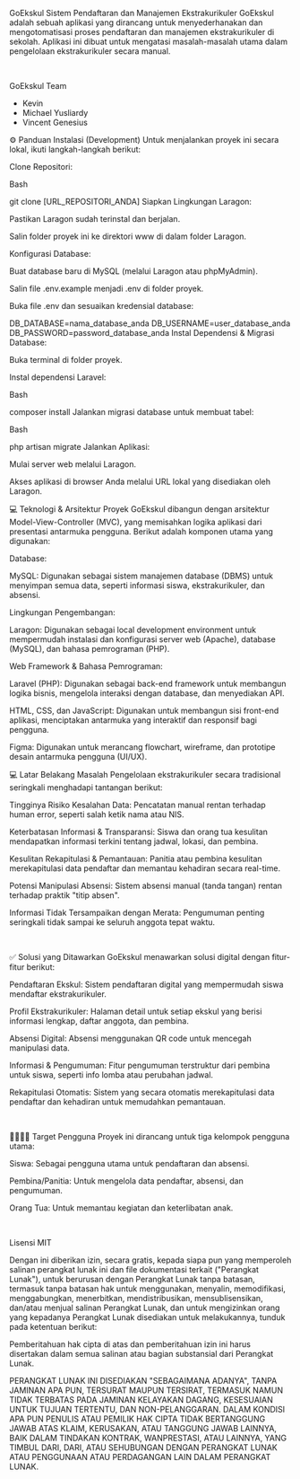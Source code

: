 GoEkskul
Sistem Pendaftaran dan Manajemen Ekstrakurikuler
GoEkskul adalah sebuah aplikasi yang dirancang untuk menyederhanakan dan mengotomatisasi proses pendaftaran dan manajemen ekstrakurikuler di sekolah. Aplikasi ini dibuat untuk mengatasi masalah-masalah utama dalam pengelolaan ekstrakurikuler secara manual.

<br>

GoEkskul Team
- Kevin
- Michael Yusliardy
- Vincent Genesius



⚙️ Panduan Instalasi (Development)
Untuk menjalankan proyek ini secara lokal, ikuti langkah-langkah berikut:

Clone Repositori:

Bash

git clone [URL_REPOSITORI_ANDA]
Siapkan Lingkungan Laragon:

Pastikan Laragon sudah terinstal dan berjalan.

Salin folder proyek ini ke direktori www di dalam folder Laragon.

Konfigurasi Database:

Buat database baru di MySQL (melalui Laragon atau phpMyAdmin).

Salin file .env.example menjadi .env di folder proyek.

Buka file .env dan sesuaikan kredensial database:

DB_DATABASE=nama_database_anda
DB_USERNAME=user_database_anda
DB_PASSWORD=password_database_anda
Instal Dependensi & Migrasi Database:

Buka terminal di folder proyek.

Instal dependensi Laravel:

Bash

composer install
Jalankan migrasi database untuk membuat tabel:

Bash

php artisan migrate
Jalankan Aplikasi:

Mulai server web melalui Laragon.

Akses aplikasi di browser Anda melalui URL lokal yang disediakan oleh Laragon.


💻 Teknologi & Arsitektur
Proyek GoEkskul dibangun dengan arsitektur Model-View-Controller (MVC), yang memisahkan logika aplikasi dari presentasi antarmuka pengguna. Berikut adalah komponen utama yang digunakan:

Database:

MySQL: Digunakan sebagai sistem manajemen database (DBMS) untuk menyimpan semua data, seperti informasi siswa, ekstrakurikuler, dan absensi.

Lingkungan Pengembangan:

Laragon: Digunakan sebagai local development environment untuk mempermudah instalasi dan konfigurasi server web (Apache), database (MySQL), dan bahasa pemrograman (PHP).

Web Framework & Bahasa Pemrograman:

Laravel (PHP): Digunakan sebagai back-end framework untuk membangun logika bisnis, mengelola interaksi dengan database, dan menyediakan API.

HTML, CSS, dan JavaScript: Digunakan untuk membangun sisi front-end aplikasi, menciptakan antarmuka yang interaktif dan responsif bagi pengguna.

Figma: Digunakan untuk merancang flowchart, wireframe, dan prototipe desain antarmuka pengguna (UI/UX).



💻 Latar Belakang Masalah
Pengelolaan ekstrakurikuler secara tradisional seringkali menghadapi tantangan berikut:

Tingginya Risiko Kesalahan Data: Pencatatan manual rentan terhadap human error, seperti salah ketik nama atau NIS.

Keterbatasan Informasi & Transparansi: Siswa dan orang tua kesulitan mendapatkan informasi terkini tentang jadwal, lokasi, dan pembina.

Kesulitan Rekapitulasi & Pemantauan: Panitia atau pembina kesulitan merekapitulasi data pendaftar dan memantau kehadiran secara real-time.

Potensi Manipulasi Absensi: Sistem absensi manual (tanda tangan) rentan terhadap praktik "titip absen".

Informasi Tidak Tersampaikan dengan Merata: Pengumuman penting seringkali tidak sampai ke seluruh anggota tepat waktu.

<br>

✅ Solusi yang Ditawarkan
GoEkskul menawarkan solusi digital dengan fitur-fitur berikut:

Pendaftaran Ekskul: Sistem pendaftaran digital yang mempermudah siswa mendaftar ekstrakurikuler.

Profil Ekstrakurikuler: Halaman detail untuk setiap ekskul yang berisi informasi lengkap, daftar anggota, dan pembina.

Absensi Digital: Absensi menggunakan QR code untuk mencegah manipulasi data.

Informasi & Pengumuman: Fitur pengumuman terstruktur dari pembina untuk siswa, seperti info lomba atau perubahan jadwal.

Rekapitulasi Otomatis: Sistem yang secara otomatis merekapitulasi data pendaftar dan kehadiran untuk memudahkan pemantauan.

<br>

👨‍👩‍👧‍👦 Target Pengguna
Proyek ini dirancang untuk tiga kelompok pengguna utama:

Siswa: Sebagai pengguna utama untuk pendaftaran dan absensi.

Pembina/Panitia: Untuk mengelola data pendaftar, absensi, dan pengumuman.

Orang Tua: Untuk memantau kegiatan dan keterlibatan anak.

<br>

Lisensi MIT

Dengan ini diberikan izin, secara gratis, kepada siapa pun yang memperoleh salinan perangkat lunak ini dan file dokumentasi terkait ("Perangkat Lunak"), untuk berurusan dengan Perangkat Lunak tanpa batasan, termasuk tanpa batasan hak untuk menggunakan, menyalin, memodifikasi, menggabungkan, menerbitkan, mendistribusikan, mensublisensikan, dan/atau menjual salinan Perangkat Lunak, dan untuk mengizinkan orang yang kepadanya Perangkat Lunak disediakan untuk melakukannya, tunduk pada ketentuan berikut:

Pemberitahuan hak cipta di atas dan pemberitahuan izin ini harus disertakan dalam semua salinan atau bagian substansial dari Perangkat Lunak.

PERANGKAT LUNAK INI DISEDIAKAN "SEBAGAIMANA ADANYA", TANPA JAMINAN APA PUN, TERSURAT MAUPUN TERSIRAT, TERMASUK NAMUN TIDAK TERBATAS PADA JAMINAN KELAYAKAN DAGANG, KESESUAIAN UNTUK TUJUAN TERTENTU, DAN NON-PELANGGARAN. DALAM KONDISI APA PUN PENULIS ATAU PEMILIK HAK CIPTA TIDAK BERTANGGUNG JAWAB ATAS KLAIM, KERUSAKAN, ATAU TANGGUNG JAWAB LAINNYA, BAIK DALAM TINDAKAN KONTRAK, WANPRESTASI, ATAU LAINNYA, YANG TIMBUL DARI, DARI, ATAU SEHUBUNGAN DENGAN PERANGKAT LUNAK ATAU PENGGUNAAN ATAU PERDAGANGAN LAIN DALAM PERANGKAT LUNAK.


